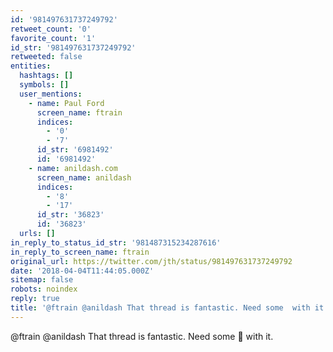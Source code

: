 ```yaml
---
id: '981497631737249792'
retweet_count: '0'
favorite_count: '1'
id_str: '981497631737249792'
retweeted: false
entities:
  hashtags: []
  symbols: []
  user_mentions:
    - name: Paul Ford
      screen_name: ftrain
      indices:
        - '0'
        - '7'
      id_str: '6981492'
      id: '6981492'
    - name: anildash.com
      screen_name: anildash
      indices:
        - '8'
        - '17'
      id_str: '36823'
      id: '36823'
  urls: []
in_reply_to_status_id_str: '981487315234287616'
in_reply_to_screen_name: ftrain
original_url: https://twitter.com/jth/status/981497631737249792
date: '2018-04-04T11:44:05.000Z'
sitemap: false
robots: noindex
reply: true
title: '@ftrain @anildash That thread is fantastic. Need some  with it.'
---
```


@ftrain @anildash That thread is fantastic. Need some 🍿 with it.
